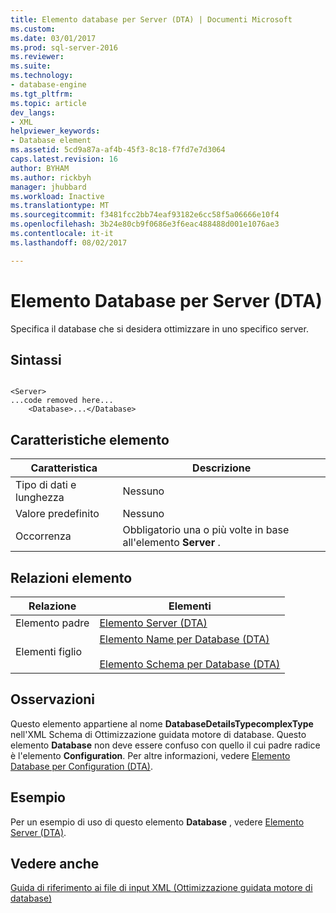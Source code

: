 ```yaml
---
title: Elemento database per Server (DTA) | Documenti Microsoft
ms.custom: 
ms.date: 03/01/2017
ms.prod: sql-server-2016
ms.reviewer: 
ms.suite: 
ms.technology:
- database-engine
ms.tgt_pltfrm: 
ms.topic: article
dev_langs:
- XML
helpviewer_keywords:
- Database element
ms.assetid: 5cd9a87a-af4b-45f3-8c18-f7fd7e7d3064
caps.latest.revision: 16
author: BYHAM
ms.author: rickbyh
manager: jhubbard
ms.workload: Inactive
ms.translationtype: MT
ms.sourcegitcommit: f3481fcc2bb74eaf93182e6cc58f5a06666e10f4
ms.openlocfilehash: 3b24e80cb9f0686e3f6eac488488d001e1076ae3
ms.contentlocale: it-it
ms.lasthandoff: 08/02/2017

---
```

# <a name="database-element-for-server-dta"></a>Elemento Database per Server (DTA)
  Specifica il database che si desidera ottimizzare in uno specifico server.  
  
## <a name="syntax"></a>Sintassi  
  
```  
  
<Server>  
...code removed here...  
    <Database>...</Database>  
```  
  
## <a name="element-characteristics"></a>Caratteristiche elemento  
  
|Caratteristica|Descrizione|  
|--------------------|-----------------|  
|Tipo di dati e lunghezza|Nessuno|  
|Valore predefinito|Nessuno|  
|Occorrenza|Obbligatorio una o più volte in base all'elemento **Server** .|  
  
## <a name="element-relationships"></a>Relazioni elemento  
  
|Relazione|Elementi|  
|------------------|--------------|  
|Elemento padre|[Elemento Server &#40;DTA&#41;](../../tools/dta/server-element-dta.md)|  
|Elementi figlio|[Elemento Name per Database &#40;DTA&#41;](../../tools/dta/name-element-for-database-dta.md)<br /><br /> [Elemento Schema per Database &#40;DTA&#41;](../../tools/dta/schema-element-for-database-dta.md)|  
  
## <a name="remarks"></a>Osservazioni  
 Questo elemento appartiene al nome **DatabaseDetailsTypecomplexType** nell'XML Schema di Ottimizzazione guidata motore di database. Questo elemento **Database** non deve essere confuso con quello il cui padre radice è l'elemento **Configuration**. Per altre informazioni, vedere [Elemento Database per Configuration &#40;DTA&#41;](../../tools/dta/database-element-for-configuration-dta.md).  
  
## <a name="example"></a>Esempio  
 Per un esempio di uso di questo elemento **Database** , vedere [Elemento Server &#40;DTA&#41;](../../tools/dta/server-element-dta.md).  
  
## <a name="see-also"></a>Vedere anche  
 [Guida di riferimento ai file di input XML &#40;Ottimizzazione guidata motore di database&#41;](../../tools/dta/xml-input-file-reference-database-engine-tuning-advisor.md)  
  
  

